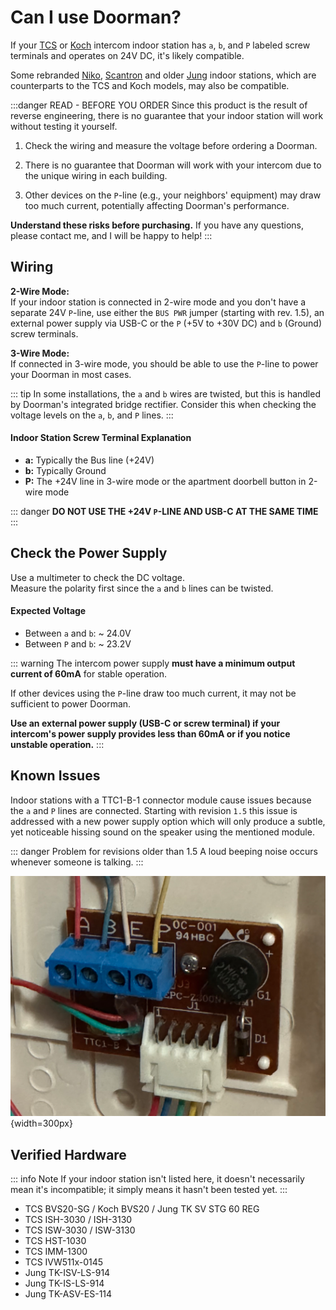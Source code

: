 # Can I use Doorman?
If your [TCS](https://www.tcsag.de/) or [Koch](https://www.kochag.ch/) intercom indoor station has `a`, `b`, and `P` labeled screw terminals and operates on 24V DC, it's likely compatible.

Some rebranded [Niko](https://www.niko.eu/), [Scantron](https://scantron.dk/) and older [Jung](https://www.jung-group.com/) indoor stations, which are counterparts to the TCS and Koch models, may also be compatible.

:::danger READ - BEFORE YOU ORDER
Since this product is the result of reverse engineering, there is no guarantee that your indoor station will work without testing it yourself.

1. Check the wiring and measure the voltage before ordering a Doorman.

2. There is no guarantee that Doorman will work with your intercom due to the unique wiring in each building.

3. Other devices on the `P`-line (e.g., your neighbors' equipment) may draw too much current, potentially affecting Doorman's performance.

**Understand these risks before purchasing.** If you have any questions, please contact me, and I will be happy to help!
:::

## Wiring
**2-Wire Mode:**\
If your indoor station is connected in 2-wire mode and you don't have a separate 24V `P`-line, use either the `BUS PWR` jumper (starting with rev. 1.5), an external power supply via USB-C or the `P` (+5V to +30V DC) and `b` (Ground) screw terminals.

**3-Wire Mode:**\
If connected in 3-wire mode, you should be able to use the `P`-line to power your Doorman in most cases.

::: tip
In some installations, the `a` and `b` wires are twisted, but this is handled by Doorman's integrated bridge rectifier. Consider this when checking the voltage levels on the `a`, `b`, and `P` lines.
:::

#### Indoor Station Screw Terminal Explanation
- **a:** Typically the Bus line (+24V)
- **b:** Typically Ground
- **P:** The +24V line in 3-wire mode or the apartment doorbell button in 2-wire mode

::: danger
**DO NOT USE THE +24V `P`-LINE AND USB-C AT THE SAME TIME**
:::

## Check the Power Supply
Use a multimeter to check the DC voltage.\
Measure the polarity first since the `a` and `b` lines can be twisted.

#### Expected Voltage
- Between `a` and `b`: ~ 24.0V
- Between `P` and `b`: ~ 23.2V


::: warning
The intercom power supply **must have a minimum output current of 60mA** for stable operation.

If other devices using the `P`-line draw too much current, it may not be sufficient to power Doorman.

**Use an external power supply (USB-C or screw terminal) if your intercom's power supply provides less than 60mA or if you notice unstable operation.** 
:::

## Known Issues

Indoor stations with a TTC1-B-1 connector module cause issues because the `a` and `P` lines are connected.
Starting with revision `1.5` this issue is addressed with a new power supply option which will only produce a subtle, yet noticeable hissing sound on the speaker using the mentioned module.

::: danger Problem for revisions older than 1.5
A loud beeping noise occurs whenever someone is talking.
:::

![ttc1-b-1-module](./images/incompatible-ttc1-b-1.png){width=300px}



## Verified Hardware

::: info Note
If your indoor station isn't listed here, it doesn't necessarily mean it's incompatible; it simply means it hasn't been tested yet.
:::

- TCS BVS20-SG / Koch BVS20 / Jung TK SV STG 60 REG
- TCS ISH-3030 / ISH-3130
- TCS ISW-3030 / ISW-3130
- TCS HST-1030
- TCS IMM-1300
- TCS IVW511x-0145
- Jung TK-ISV-LS-914
- Jung TK-IS-LS-914
- Jung TK-ASV-ES-114
